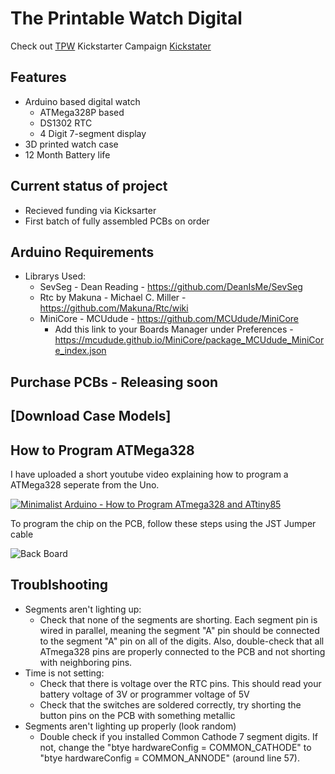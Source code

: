 # The Printable Watch Digital 
Check out [TPW](https://theprintablewatch.com)
Kickstarter Campaign [Kickstater](https://www.kickstarter.com/projects/theprintablewatch/digiduino-arduino-based-diy-digital-watch-development-kit)

## Features
  * Arduino based digital watch
    * ATMega328P based
    * DS1302 RTC
    * 4 Digit 7-segment display
  * 3D printed watch case
  * 12 Month Battery life

## Current status of project
  * Recieved funding via Kicksarter
  * First batch of fully assembled PCBs on order

## Arduino Requirements
 * Librarys Used:
   * SevSeg - Dean Reading - https://github.com/DeanIsMe/SevSeg
   * Rtc by Makuna - Michael C. Miller - https://github.com/Makuna/Rtc/wiki
   * MiniCore - MCUdude - https://github.com/MCUdude/MiniCore
      * Add this link to your Boards Manager under Preferences - https://mcudude.github.io/MiniCore/package_MCUdude_MiniCore_index.json

## Purchase PCBs - Releasing soon

## [Download Case Models]

## How to Program ATMega328

I have uploaded a short youtube video explaining how to program a ATMega328 seperate from the Uno.

[![Minimalist Arduino - How to Program ATmega328 and ATtiny85](https://img.youtube.com/vi/qGbuzuVSzVs/0.jpg)]((https://youtu.be/qGbuzuVSzVs))

To program the chip on the PCB, follow these steps using the JST Jumper cable

![Back Board](https://github.com/theprintablewatch/TPWDigital/blob/main/Layouts/3.png?raw=true)

## Troublshooting

 * Segments aren't lighting up:
   * Check that none of the segments are shorting. Each segment pin is wired in parallel, meaning the segment "A" pin should be connected to the segment "A" pin on all of the digits. Also, double-check that all ATmega328 pins are properly connected to the PCB and not shorting with neighboring pins.
 * Time is not setting:
   * Check that there is voltage over the RTC pins. This should read your battery voltage of 3V or programmer voltage of 5V
   * Check that the switches are soldered correctly, try shorting the button pins on the PCB with something metallic
 * Segments aren't lighting up properly (look random)
   * Double check if you installed Common Cathode 7 segment digits. If not, change the "btye hardwareConfig = COMMON_CATHODE" to "btye hardwareConfig = COMMON_ANNODE" (around line 57).

